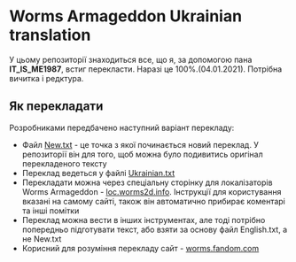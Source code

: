 # Worms Armageddon Ukrainian translation

У цьому репозиторії знаходиться все, що я, за допомогою пана **IT_IS_ME1987**, встиг перекласти. Наразі це 100%.(04.01.2021). Потрібна вичитка і редктура.


## Як перекладати

Розробниками передбачено наступний варіант перекладу:

 - Файл [New.txt](https://github.com/Mant1kor/Worms-Armageddon-Ukrainian-translation/blob/master/New.txt "New.txt") - це точка з якої починається новий переклад. У репозиторії він для того, щоб можна було подивитись оригінал перекладеного тексту
 - Переклад ведеться у файлі [Ukrainian.txt](https://github.com/Mant1kor/Worms-Armageddon-Ukrainian-translation/blob/master/Ukrainian.txt "Ukrainian.txt")
 - Перекладати можна через спеціальну сторінку для локалізаторів Worms Armageddon - [loc.worms2d.info](http://https://loc.worms2d.info). Інструкції для користування вказані на самому сайті, також він автоматично прибирає коментарі та інші помітки
 - Переклад можна вести в інших інструментах, але тоді потрібно попередньо підготувати текст, або взяти за основу файл English.txt, а не New.txt
 - Корисний для розуміння перекладу сайт - [worms.fandom.com](https://worms.fandom.com)
